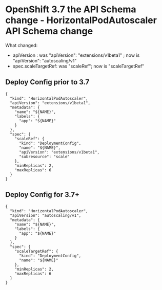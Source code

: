 # OpenShift 3.7 the API Schema change - HorizontalPodAutoscaler API Schema change

What changed:
* apiVersion :  was "apiVersion": "extensions/v1beta1" ; now is "apiVersion": "autoscaling/v1"
* spec.scaleTargetRef:  was "scaleRef"; now is "scaleTargetRef"

## Deploy Config prior to 3.7

```
{
  "kind": "HorizontalPodAutoscaler",
  "apiVersion": "extensions/v1beta1",
  "metadata": {
    "name": "${NAME}",
    "labels": {
      "app": "${NAME}"
    }
  },
  "spec": {
    "scaleRef": {
      "kind": "DeploymentConfig",
      "name": "${NAME}",
      "apiVersion": "extensions/v1beta1",
      "subresource": "scale"
    },
    "minReplicas": 2,
    "maxReplicas": 6
  }
}
```

## Deploy Config for 3.7+

```
{
  "kind": "HorizontalPodAutoscaler",
  "apiVersion": "autoscaling/v1",
  "metadata": {
    "name": "${NAME}",
    "labels": {
      "app": "${NAME}"
    }
  },
  "spec": {
    "scaleTargetRef": {
      "kind": "DeploymentConfig",
      "name": "${NAME}"
    },
    "minReplicas": 2,
    "maxReplicas": 6
  }
}
```